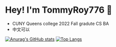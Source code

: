 # Hey! I'm TommyRoy776 👋
- CUNY Queens college 2022 Fall gradute CS BA
- 中文可以


[![Anurag's GitHub stats](https://github-readme-stats.vercel.app/api?username=TommyRoy776&count_private=true&show_icons=true&theme=dark)](https://github.com/anuraghazra/github-readme-stats)
[![Top Langs](https://github-readme-stats.vercel.app/api/top-langs/?username=TommyRoy776&layout=compact)](https://github.com/anuraghazra/github-readme-stats)
